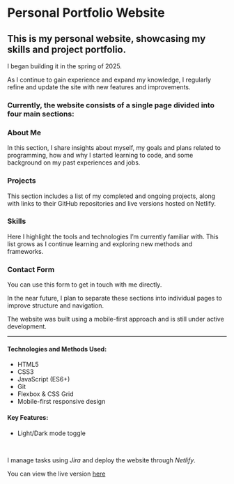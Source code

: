 <h1>Personal Portfolio Website</h1>
<h2>This is my personal website, showcasing my skills and project portfolio.</h2>

<p>I began building it in the spring of 2025.</p>
<p>As I continue to gain experience and expand my knowledge, I regularly refine and update the site with new features and improvements.</p>

<h3>Currently, the website consists of a single page divided into four main sections:</h3>

<h3>About Me</h3>
<p>In this section, I share insights about myself, my goals and plans related to programming, how and why I started learning to code, and some background on my past experiences and jobs.</p>

<h3>Projects</h3>
<p>This section includes a list of my completed and ongoing projects, along with links to their GitHub repositories and live versions hosted on Netlify.</p>

<h3>Skills</h3>
<p>Here I highlight the tools and technologies I’m currently familiar with. This list grows as I continue learning and exploring new methods and frameworks.</p>

<h3>Contact Form</h3>
<p>You can use this form to get in touch with me directly.</p>

<p>In the near future, I plan to separate these sections into individual pages to improve structure and navigation.</p>
<p>The website was built using a mobile-first approach and is still under active development.</p>
<hr>

<h4>Technologies and Methods Used:</h4>

<ul>
  <li>HTML5</li>
  <li>CSS3</li>
  <li>JavaScript (ES6+)</li>
  <li>Git</li>
  <li>Flexbox & CSS Grid</li>
  <li>Mobile-first responsive design</li>
</ul>

<h4>Key Features:</h4>

<ul>
  <li>Light/Dark mode toggle</li>
</ul>
<br>

<p>I manage tasks using <em>Jira</em> and deploy the website through <em>Netlify</em>.</p>
<p>You can view the live version <a href="https://personalwebsitextralvl.netlify.app/">here</a></p>
